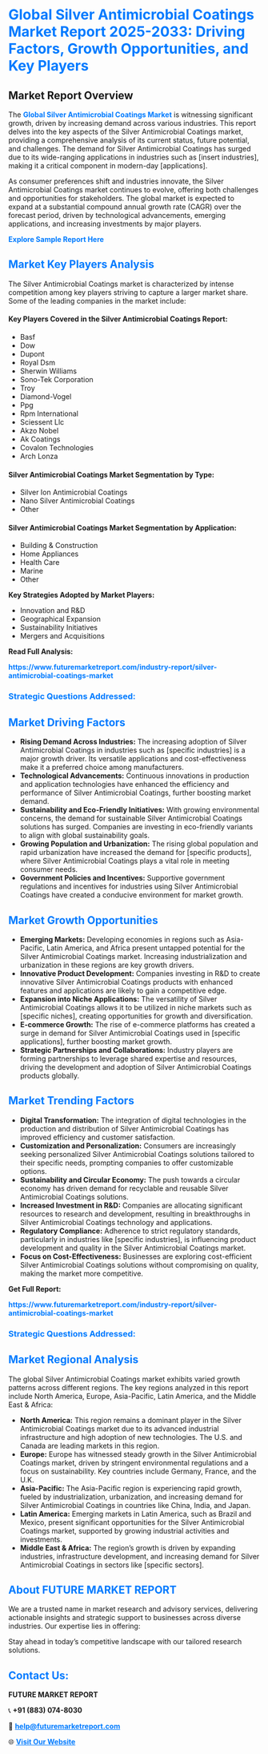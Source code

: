 <h1 style="color: #007BFF;">Global Silver Antimicrobial Coatings Market Report 2025-2033: Driving Factors, Growth Opportunities, and Key Players</h1>

<section id="overview">
<h2>Market Report Overview</h2>
<p>The <a href="https://www.futuremarketreport.com/industry-report/silver-antimicrobial-coatings-market" style="color: #007BFF; text-decoration: none;"><strong>Global Silver Antimicrobial Coatings Market</strong></a> is witnessing significant growth, driven by increasing demand across various industries. This report delves into the key aspects of the Silver Antimicrobial Coatings market, providing a comprehensive analysis of its current status, future potential, and challenges. The demand for Silver Antimicrobial Coatings has surged due to its wide-ranging applications in industries such as [insert industries], making it a critical component in modern-day [applications].</p>
<p>As consumer preferences shift and industries innovate, the Silver Antimicrobial Coatings market continues to evolve, offering both challenges and opportunities for stakeholders. The global market is expected to expand at a substantial compound annual growth rate (CAGR) over the forecast period, driven by technological advancements, emerging applications, and increasing investments by major players.</p>
</section>

<section id="overview">
<p><a href="https://www.futuremarketreport.com/request-sample/reportId=30005" style="color: #007BFF; text-decoration: none;"><strong>Explore Sample Report Here</strong></a></p>
</section>

<section id="key-players">
<h2 style="color: #007BFF;">Market Key Players Analysis</h2>
<p>The Silver Antimicrobial Coatings market is characterized by intense competition among key players striving to capture a larger market share. Some of the leading companies in the market include:</p>
<h4>Key Players Covered in the Silver Antimicrobial Coatings Report:</h4>
<ul><li>Basf</li><li>Dow</li><li>Dupont</li><li>Royal Dsm</li><li>Sherwin Williams</li><li>Sono-Tek Corporation</li><li>Troy</li><li>Diamond-Vogel</li><li>Ppg</li><li>Rpm International</li><li>Sciessent Llc</li><li>Akzo Nobel</li><li>Ak Coatings</li><li>Covalon Technologies</li><li>Arch Lonza</li></ul>
<h4>Silver Antimicrobial Coatings Market Segmentation by Type:</h4>
<ul><li>Silver Ion Antimicrobial Coatings</li><li>Nano Silver Antimicrobial Coatings</li><li>Other</li></ul>

<h4>Silver Antimicrobial Coatings Market Segmentation by Application:</h4>
<ul><li>Building &amp; Construction</li><li>Home Appliances</li><li>Health Care</li><li>Marine</li><li>Other</li></ul>
<p><strong>Key Strategies Adopted by Market Players:</strong></p>
<ul>
<li>Innovation and R&D</li>
<li>Geographical Expansion</li>
<li>Sustainability Initiatives</li>
<li>Mergers and Acquisitions</li>
</ul>
</section>

<section>
<p><strong>Read Full Analysis: </strong></p><a href="https://www.futuremarketreport.com/industry-report/silver-antimicrobial-coatings-market" style="color: #007BFF; text-decoration: none;"><strong>https://www.futuremarketreport.com/industry-report/silver-antimicrobial-coatings-market</strong></a>
<h3 style="color: #007BFF;">Strategic Questions Addressed:</h3>
</section>

<section id="driving-factors">
<h2 style="color: #007BFF;">Market Driving Factors</h2>
<ul>
<li><strong>Rising Demand Across Industries:</strong> The increasing adoption of Silver Antimicrobial Coatings in industries such as [specific industries] is a major growth driver. Its versatile applications and cost-effectiveness make it a preferred choice among manufacturers.</li>
<li><strong>Technological Advancements:</strong> Continuous innovations in production and application technologies have enhanced the efficiency and performance of Silver Antimicrobial Coatings, further boosting market demand.</li>
<li><strong>Sustainability and Eco-Friendly Initiatives:</strong> With growing environmental concerns, the demand for sustainable Silver Antimicrobial Coatings solutions has surged. Companies are investing in eco-friendly variants to align with global sustainability goals.</li>
<li><strong>Growing Population and Urbanization:</strong> The rising global population and rapid urbanization have increased the demand for [specific products], where Silver Antimicrobial Coatings plays a vital role in meeting consumer needs.</li>
<li><strong>Government Policies and Incentives:</strong> Supportive government regulations and incentives for industries using Silver Antimicrobial Coatings have created a conducive environment for market growth.</li>
</ul>
</section>

<section id="growth-opportunities">
<h2 style="color: #007BFF;">Market Growth Opportunities</h2>
<ul>
<li><strong>Emerging Markets:</strong> Developing economies in regions such as Asia-Pacific, Latin America, and Africa present untapped potential for the Silver Antimicrobial Coatings market. Increasing industrialization and urbanization in these regions are key growth drivers.</li>
<li><strong>Innovative Product Development:</strong> Companies investing in R&D to create innovative Silver Antimicrobial Coatings products with enhanced features and applications are likely to gain a competitive edge.</li>
<li><strong>Expansion into Niche Applications:</strong> The versatility of Silver Antimicrobial Coatings allows it to be utilized in niche markets such as [specific niches], creating opportunities for growth and diversification.</li>
<li><strong>E-commerce Growth:</strong> The rise of e-commerce platforms has created a surge in demand for Silver Antimicrobial Coatings used in [specific applications], further boosting market growth.</li>
<li><strong>Strategic Partnerships and Collaborations:</strong> Industry players are forming partnerships to leverage shared expertise and resources, driving the development and adoption of Silver Antimicrobial Coatings products globally.</li>
</ul>
</section>

<section id="trending-factors">
<h2 style="color: #007BFF;">Market Trending Factors</h2>
<ul>
<li><strong>Digital Transformation:</strong> The integration of digital technologies in the production and distribution of Silver Antimicrobial Coatings has improved efficiency and customer satisfaction.</li>
<li><strong>Customization and Personalization:</strong> Consumers are increasingly seeking personalized Silver Antimicrobial Coatings solutions tailored to their specific needs, prompting companies to offer customizable options.</li>
<li><strong>Sustainability and Circular Economy:</strong> The push towards a circular economy has driven demand for recyclable and reusable Silver Antimicrobial Coatings solutions.</li>
<li><strong>Increased Investment in R&D:</strong> Companies are allocating significant resources to research and development, resulting in breakthroughs in Silver Antimicrobial Coatings technology and applications.</li>
<li><strong>Regulatory Compliance:</strong> Adherence to strict regulatory standards, particularly in industries like [specific industries], is influencing product development and quality in the Silver Antimicrobial Coatings market.</li>
<li><strong>Focus on Cost-Effectiveness:</strong> Businesses are exploring cost-efficient Silver Antimicrobial Coatings solutions without compromising on quality, making the market more competitive.</li>
</ul>
</section>

<section>
<p><strong>Get Full Report: </strong></p><a href="https://www.futuremarketreport.com/industry-report/silver-antimicrobial-coatings-market" style="color: #007BFF; text-decoration: none;"><strong>https://www.futuremarketreport.com/industry-report/silver-antimicrobial-coatings-market</strong></a>
<h3 style="color: #007BFF;">Strategic Questions Addressed:</h3>
</section>


<section id="regional-analysis">
<h2 style="color: #007BFF;">Market Regional Analysis</h2>
<p>The global Silver Antimicrobial Coatings market exhibits varied growth patterns across different regions. The key regions analyzed in this report include North America, Europe, Asia-Pacific, Latin America, and the Middle East & Africa:</p>
<ul>
<li><strong>North America:</strong> This region remains a dominant player in the Silver Antimicrobial Coatings market due to its advanced industrial infrastructure and high adoption of new technologies. The U.S. and Canada are leading markets in this region.</li>
<li><strong>Europe:</strong> Europe has witnessed steady growth in the Silver Antimicrobial Coatings market, driven by stringent environmental regulations and a focus on sustainability. Key countries include Germany, France, and the U.K.</li>
<li><strong>Asia-Pacific:</strong> The Asia-Pacific region is experiencing rapid growth, fueled by industrialization, urbanization, and increasing demand for Silver Antimicrobial Coatings in countries like China, India, and Japan.</li>
<li><strong>Latin America:</strong> Emerging markets in Latin America, such as Brazil and Mexico, present significant opportunities for the Silver Antimicrobial Coatings market, supported by growing industrial activities and investments.</li>
<li><strong>Middle East & Africa:</strong> The region’s growth is driven by expanding industries, infrastructure development, and increasing demand for Silver Antimicrobial Coatings in sectors like [specific sectors].</li>
</ul>
</section>

<footer>
<h2 style="color: #007BFF;">About FUTURE MARKET REPORT</h2>
<p>We are a trusted name in market research and advisory services, delivering actionable insights and strategic support to businesses across diverse industries. Our expertise lies in offering:</p>

<p>Stay ahead in today’s competitive landscape with our tailored research solutions.</p>

<h2 style="color: #007BFF;">Contact Us:</h2>
<p><strong>FUTURE MARKET REPORT</strong></p>
<p>📞 <strong>+91 (883) 074-8030</strong></p>
<p>📧 <strong><a href="mailto:help@futuremarketreport.com" style="color: #007BFF;">help@futuremarketreport.com</a></strong></p>
<p>🌐 <strong><a href="https://www.futuremarketreport.com/" style="color: #007BFF;">Visit Our Website</a></strong></p>
</footer>